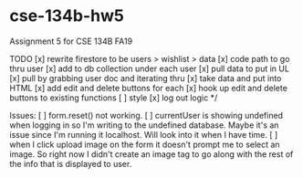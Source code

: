 # cse-134b-hw5
Assignment 5 for CSE 134B FA19


TODO
[x] rewrite firestore to be users > wishlist > data 
[x] code path to go thru user
[x] add to db collection under each user
[x] pull data to put in UL 
[x] pull by grabbing user doc and iterating thru 
[x] take data and put into HTML
[x] add edit and delete buttons for each
[x] hook up edit and delete buttons to existing functions
[ ] style
[x] log out logic
 */ 

 Issues:
 [ ] form.reset() not working.
 [ ] currentUser is showing undefined when logging in so I'm writing to the undefined database. Maybe it's an issue since I'm running it localhost. Will look into it when I have time.
 [ ] when I click upload image on the form it doesn't prompt me to select an image. So right now I didn't create an image tag to go along with the rest of the info that is displayed to user.
